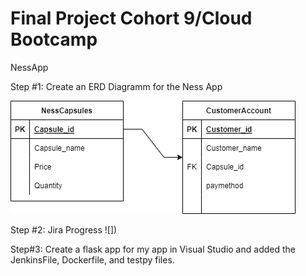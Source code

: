 # Final Project Cohort 9/Cloud Bootcamp

NessApp 

Step #1:
Create an ERD Diagramm for the Ness App

![](./nessapp.drawio.png)

Step #2:
Jira Progress
![])

Step#3:
Create a flask app for my app in Visual Studio and added the JenkinsFile, Dockerfile, and testpy files.
